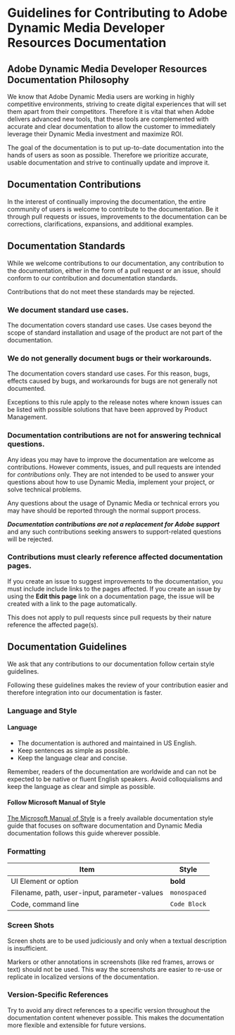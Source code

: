 # Guidelines for Contributing to Adobe Dynamic Media Developer Resources Documentation

## Adobe Dynamic Media Developer Resources Documentation Philosophy

We know that Adobe Dynamic Media users are working in highly competitive environments, striving to create digital experiences that will set them apart from their competitors. Therefore it is vital that when Adobe delivers advanced new tools, that these tools are complemented with accurate and clear documentation to allow the customer to immediately leverage their Dynamic Media investment and maximize ROI.

The goal of the documentation is to put up-to-date documentation into the hands of users as soon as possible. Therefore we prioritize accurate, usable documentation and strive to continually update and improve it.

## Documentation Contributions

In the interest of continually improving the documentation, the entire community of users is welcome to contribute to the documentation. Be it through pull requests or issues, improvements to the documentation can be corrections, clarifications, expansions, and additional examples.

## Documentation Standards

While we welcome contributions to our documentation, any contribution to the documentation, either in the form of a pull request or an issue, should conform to our contribution and documentation standards.

Contributions that do not meet these standards may be rejected.

### We document standard use cases.

The documentation covers standard use cases. Use cases beyond the scope of standard installation and usage of the product are not part of the documentation.

### We do not generally document bugs or their workarounds.

The documentation covers standard use cases. For this reason, bugs, effects caused by bugs, and workarounds for bugs are not generally not documented.

Exceptions to this rule apply to the release notes where known issues can be listed with possible solutions that have been approved by Product Management.

### Documentation contributions are not for answering technical questions.

Any ideas you may have to improve the documentation are welcome as contributions. However comments, issues, and pull requests are intended for *contributions* only. They are not intended to be used to answer your questions about how to use Dynamic Media, implement your project, or solve technical problems.

Any questions about the usage of Dynamic Media or technical errors you may have should be reported through the normal support process.

***Documentation contributions are not a replacement for Adobe support*** and any such contributions seeking answers to support-related questions will be rejected.

### Contributions must clearly reference affected documentation pages.

If you create an issue to suggest improvements to the documentation, you must include include links to the pages affected. If you create an issue by using the **Edit this page** link on a documentation page, the issue will be created with a link to the page automatically.

This does not apply to pull requests since pull requests by their nature reference the affected page(s).

## Documentation Guidelines

We ask that any contributions to our documentation follow certain style guidelines.

Following these guidelines makes the review of your contribution easier and therefore integration into our documentation is faster.

### Language and Style

#### Language

* The documentation is authored and maintained in US English.
* Keep sentences as simple as possible.
* Keep the language clear and concise.

Remember, readers of the documentation are worldwide and can not be expected to be native or fluent English speakers. Avoid colloquialisms and keep the language as clear and simple as possible.

#### Follow Microsoft Manual of Style

[The Microsoft Manual of Style](https://docs.microsoft.com/en-us/style-guide/welcome/) is a freely available documentation style guide that focuses on software documentation and Dynamic Media documentation follows this guide wherever possible.

### Formatting

|Item|Style|
|---|---|
|UI Element or option|**bold**|
|Filename, path, user-input, parameter-values|`monospaced`|
|Code, command line|```Code Block```|

### Screen Shots

Screen shots are to be used judiciously and only when a textual description is insufficient.

Markers or other annotations in screenshots (like red frames, arrows or text) should not be used. This way the screenshots are easier to re-use or replicate in localized versions of the documentation.

### Version-Specific References

Try to avoid any direct references to a specific version throughout the documentation content whenever possible. This makes the documentation more flexible and extensible for future versions.